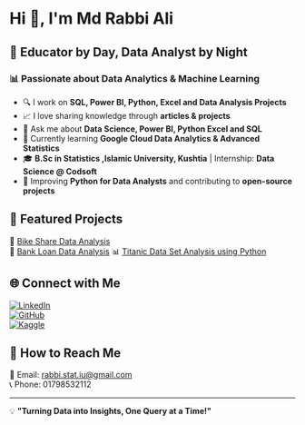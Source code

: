 # Hi 👋, I'm Md Rabbi Ali  

## 🚀 Educator by Day, Data Analyst by Night  

### 📊 Passionate about Data Analytics & Machine Learning

- 🔍 I work on **SQL, Power BI, Python, Excel and Data Analysis Projects**
- 📈 I love sharing knowledge through **articles & projects**
- 📌 Ask me about **Data Science, Power BI, Python Excel and SQL**
- 🎯 Currently learning **Google Cloud Data Analytics & Advanced Statistics**
- 🎓 **B.Sc in Statistics ,Islamic University, Kushtia** | Internship: **Data Science @ Codsoft**
- 🌱 Improving **Python for Data Analysts** and contributing to **open-source projects**

## 📂 Featured Projects  
🚀 [Bike Share Data Analysis](https://github.com/RabbiTheAnalyst/Bike-Share-Data-Analysis)  
🏦 [Bank Loan Data Analysis](https://github.com/RabbiTheAnalyst/-Bank-Loan-Data-Analysis-)
📊 [Titanic Data Set Analysis using Python](https://www.kaggle.com/code/mdrabbiali/titanic-dataset-eda-logistic-regression)

## 🌐 Connect with Me  
[![LinkedIn](https://img.shields.io/badge/LinkedIn-blue?style=for-the-badge&logo=linkedin)](https://linkedin.com/in/rabbitheanalyst)  
[![GitHub](https://img.shields.io/badge/GitHub-black?style=for-the-badge&logo=github)](https://github.com/RabbiTheAnalyst)  
[![Kaggle](https://img.shields.io/badge/Kaggle-blue?style=for-the-badge&logo=kaggle)](https://www.kaggle.com/mdrabbiali)  

## 📩 How to Reach Me  
📧 Email: rabbi.stat.iu@gmail.com  
📞 Phone: 01798532112  

---
💡 **"Turning Data into Insights, One Query at a Time!"**

